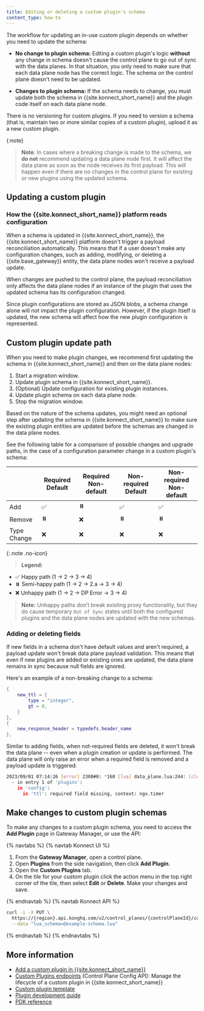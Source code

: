 ```yaml
---
title: Editing or deleting a custom plugin's schema
content_type: how-to
---
```


The workflow for updating an in-use custom plugin depends on whether you need to update the schema:

* **No change to plugin schema:** Editing a custom plugin's logic **without** any change in 
schema doesn't cause the control plane to go out of sync with the data planes. 
In that situation, you only need to make sure that each data plane node has the correct logic. 
The schema on the control plane doesn't need to be updated.

* **Changes to plugin schema:** If the schema needs to change, you must update both the schema in 
{{site.konnect_short_name}} and the plugin code itself on each data plane node.

There is no versioning for custom plugins. If you need to version a schema 
(that is, maintain two or more similar copies of a custom plugin), upload it as a new custom plugin.

{:note}
> **Note**: In cases where a breaking change is made to the schema, we **do not** recommend updating
a data plane node first. 
It will affect the data plane as soon as the node receives its first payload. 
This will happen even if there are no changes in the control plane for existing or new plugins 
using the updated schema. 

## Updating a custom plugin

### How the {{site.konnect_short_name}} platform reads configuration

When a schema is updated in {{site.konnect_short_name}}, the {{site.konnect_short_name}} 
platform doesn't trigger a payload reconciliation automatically.
This means that if a user doesn't make any configuration changes, such as adding, 
modifying, or deleting a {{site.base_gateway}} entity, the data plane nodes won't receive a
payload update.

When changes are pushed to the control plane, the payload reconciliation only affects the 
data plane nodes if an instance of the plugin that uses the updated schema has its configuration 
changed. 

Since plugin configurations are stored as JSON blobs, a schema change alone will not impact the 
plugin configuration. However, if the plugin itself is updated, the new schema will affect how 
the new plugin configuration is represented.

## Custom plugin update path

When you need to make plugin changes, we recommend first updating the schema in 
{{site.konnect_short_name}} and then on the data plane nodes:
1. Start a migration window.
1. Update plugin schema in {{site.konnect_short_name}}.
  1. (Optional) Update configuration for existing plugin instances.
1. Update plugin schema on each data plane node.
1. Stop the migration window.

Based on the nature of the schema updates, you might need an optional step after updating 
the schema in {{site.konnect_short_name}} to make sure the existing plugin entities are 
updated before the schemas are changed in the data plane nodes.

See the following table for a comparison of possible changes and upgrade paths, in the case of 
a configuration parameter change in a custom plugin's schema:

| | Required Default | Required Non-default | Non-required Default | Non-required Non-default |
|--|--|--|--|--|
| Add | ✅ | ⏸️ | ✅ | ✅ |
| Remove | ⏸️ | ❌ | ⏸️ | ⏸️ |
| Type Change | ❌ | ❌ | ❌ | ❌ |

{:.note .no-icon}
> **Legend:**
* ✅ Happy path (1 → 2 → 3 → 4)
* ⏸️ Semi-happy path (1 → 2 → 2.a → 3 → 4)
* ❌ Unhappy path (1 → 2 → DP Error → 3 → 4)
>
> **Note:** Unhappy paths don’t break existing proxy functionality, but they do cause temporary 
`Out of Sync` states until both the configured plugins and the data plane nodes are updated with 
the new schemas.

### Adding or deleting fields

If new fields in a schema don't have default values and aren't required, a payload update won't break data plane payload validation. This means that even if new plugins are added or existing ones are updated, the data plane remains in sync because null fields are ignored.

Here's an example of a non-breaking change to a schema:

```lua
{ 
    new_ttl = {
        type = "integer",
        gt = 0,
    }
},
{ 
    new_response_header = typedefs.header_name 
},
```

Similar to adding fields, when not-required fields are deleted, it won't break the data plane -- even when a plugin creation or update is performed. The data plane will only raise an error when a required field is removed and a payload update is triggered:

```sh
2023/09/01 07:14:26 [error] 2308#0: *160 [lua] data_plane.lua:244: [clustering] unable to update running config: bad config received from control plane in 'plugins':
  - in entry 1 of 'plugins':
    in 'config':
      in 'ttl': required field missing, context: ngx.timer
```


## Make changes to custom plugin schemas
To make any changes to a custom plugin schema, you need to access the **Add Plugin** page in 
Gateway Manager, or use the API:

{% navtabs %}
{% navtab Konnect UI %}

1. From the **Gateway Manager**, open a control plane.
1. Open **Plugins** from the side navigation, then click **Add Plugin**.
1. Open the **Custom Plugins** tab.
1. On the tile for your custom plugin click the action menu in the top right corner of the tile, then select **Edit** or **Delete**. Make your changes and save.

{% endnavtab %}
{% navtab Konnect API %}

```sh
curl -i -X PUT \
  https://{region}.api.konghq.com/v2/control_planes/{controlPlaneId}/core-entities/plugin-schemas/{customPluginName} \
  --data "lua_schema=@example-schema.lua"
```
{% endnavtab %}
{% endnavtabs %}

## More information

* [Add a custom plugin in {{site.konnect_short_name}}](/konnect/gateway-manager/plugins/add-custom-plugin/)
* [Custom Plugins endpoints](/konnect/api/control-plane-configuration/latest/#/Custom%20Plugin%20Schemas) (Control Plane Config API): Manage the lifecycle of a custom plugin in {{site.konnect_short_name}}
* [Custom plugin template](https://github.com/Kong/kong-plugin)
* [Plugin development guide](/gateway/latest/plugin-development/)
* [PDK reference](/gateway/latest/plugin-development/pdk/)